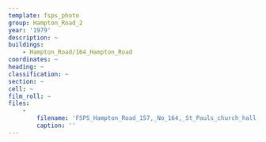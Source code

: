 ```yaml
---
template: fsps_photo
group: Hampton_Road_2
year: '1979'
description: ~
buildings:
    - Hampton_Road/164_Hampton_Road
coordinates: ~
heading: ~
classification: ~
section: ~
cell: ~
film_roll: ~
files:
    -
        filename: 'FSPS_Hampton_Road_157,_No_164,_St_Pauls_church_hall,_18-1-A,_1979.png'
        caption: ''
---
```

